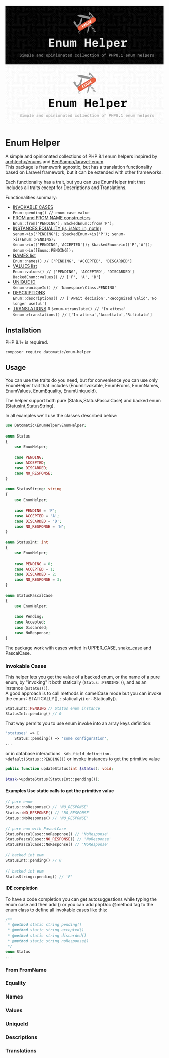 ![Enum Helper-Dark](branding/dark.png#gh-dark-mode-only)![Enum Helper-Light](branding/light.png#gh-light-mode-only)
# Enum Helper
A simple and opinionated collections of PHP 8.1 enum helpers inspired by [archtechx/enums](https://github.com/archtechx/enums) and [BenSampo/laravel-enum](https://github.com/BenSampo/laravel-enum).  
This package is framework agnostic, but has a translation functionality based on Laravel framework, but it can be extended with other frameworks.

Each functionality has a trait, but you can use EnumHelper trait that includes all traits except for Descriptions and Translations. 

Functionalities summary:
- [INVOKABLE CASES](#invokable-cases)  
    `Enum::pending() // enum case value`
- [FROM and FROM NAME constructors](#from-fromName)  
    `Enum::from('PENDING'); BackedEnum::from('P'); `
- [INSTANCES EQUALITY (is, isNot, in, notIn)](#equality)  
    `$enum->is('PENDING'); $backedEnum->is('P'); $enum->is(Enum::PENDING);`  
    `$enum->in(['PENDING','ACCEPTED']); $backedEnum->in(['P','A']); $enum->in([Enum::PENDING]);`
- [NAMES list](#names)  
    `Enum::names() // ['PENDING', 'ACCEPTED', 'DISCARDED']`
- [VALUES list](#values)  
    `Enum::values() // ['PENDING', 'ACCEPTED', 'DISCARDED']`  
    `BackedEnum::values() // ['P', 'A', 'D']`
- [UNIQUE ID](#uniqueid)  
    `$enum->uniqueId() // 'Namespace\Class.PENDING'`
- [DESCRIPTIONS](#descriptions)  
    `Enum::descriptions() // ['Await decision','Recognized valid','No longer useful']`
- [TRANSLATIONS](#translations)  #
  `$enum->translate() // 'In attesa'`  
  `$enum->translations() // ['In attesa','Accettato','Rifiutato']`

## Installation

PHP 8.1+ is required.

```sh
composer require datomatic/enum-helper
```

## Usage

You can use the traits do you need, but for convenience you can use only EnumHelper trait that includes (EnumInvokable, EnumFroms, EnumNames, EnumValues, EnumEquality, EnumUniqueId).

The helper support both pure (Status,StatusPascalCase) and backed enum (StatusInt,StatusString).

In all examples we'll use the classes described below:

```php
use Datomatic\EnumHelper\EnumHelper;

enum Status
{
    use EnumHelper;
    
    case PENDING;
    case ACCEPTED;
    case DISCARDED;
    case NO_RESPONSE;
}

enum StatusString: string
{
    use EnumHelper;
    
    case PENDING = 'P';
    case ACCEPTED = 'A';
    case DISCARDED = 'D';
    case NO_RESPONSE = 'N';
}

enum StatusInt: int
{
    use EnumHelper;
    
    case PENDING = 0;
    case ACCEPTED = 1;
    case DISCARDED = 2;
    case NO_RESPONSE = 3;
}

enum StatusPascalCase
{
    use EnumHelper;
    
    case Pending;
    case Accepted;
    case Discarded;
    case NoResponse;
}
```
The package work with cases writed in UPPER_CASE, snake_case and PascalCase.

### Invokable Cases 
This helper lets you get the value of a backed enum, or the name of a pure enum, by "invoking" it both statically (`Status::PENDING()`), and as an instance (`$status()`).  
A good approach is to call methods in camelCase mode but you can invoke the enum ::STATICALLY(), ::statically() or ::Statically().
```php
StatusInt::PENDING // Status enum instance
StatusInt::pending() // 0
```

That way permits you to use enum invoke into an array keys definition:
```php
'statuses' => [
    Status::pending() => 'some configuration',
...
```
or in database interactions ` $db_field_definition->default(Status::PENDING())`
or invoke instances to get the primitive value
```php
public function updateStatus(int $status): void;

$task->updateStatus(StatusInt::pending());
```

#### Examples Use static calls to get the primitive value
```php
// pure enum
Status::noResponse() // 'NO_RESPONSE'
Status::NO_RESPONSE() // 'NO_RESPONSE'
Status::NoResponse() // 'NO_RESPONSE'

// pure eum with PascalCase
StatusPascalCase::noResponse() // 'NoResponse'
StatusPascalCase::NO_RESPONSE() // 'NoResponse'
StatusPascalCase::NoResponse() // 'NoResponse'

// backed int eum
StatusInt::pending() // 0

// backed int eum
StatusString::pending() // 'P'

```

#### IDE completion
To have a code completion you can get autosuggestions while typing the enum case and then add () or you can add phpDoc @method tag to the enum class to define all invokable cases like this:
```php
/**
 * @method static string pending()
 * @method static string accepted()
 * @method static string discarded()
 * @method static string noResponse()
 */
enum Status
...
```

### From FromName

### Equality

### Names

### Values 

### UniqueId

### Descriptions 

### Translations 
